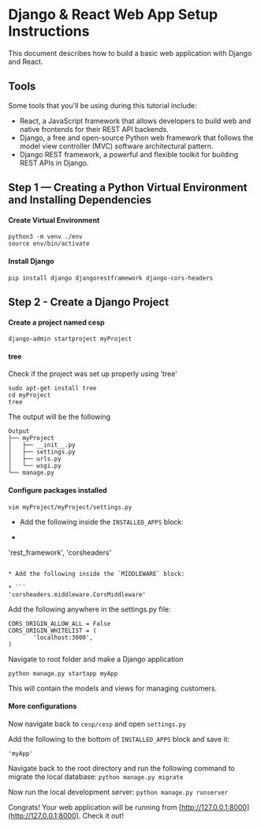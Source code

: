 # Django & React Web App Setup Instructions

This document describes how to build a basic web application with Django and React.

## Tools
Some tools that you'll be using during this tutorial include:

* React, a JavaScript framework that allows developers to build web and native frontends for their REST API backends.
* Django, a free and open-source Python web framework that follows the model view controller (MVC) software architectural pattern.
* Django REST framework, a powerful and flexible toolkit for building REST APIs in Django.

## Step 1 — Creating a Python Virtual Environment and Installing Dependencies

#### Create Virtual Environment
```
python3 -m venv ./env
source env/bin/activate

```

#### Install Django
```
pip install django djangorestframework django-cors-headers
```

## Step 2 - Create a Django Project
#### Create a project named cesp

`django-admin startproject myProject`

#### tree
Check if the project was set up properly using 'tree'

```
sudo apt-get install tree
cd myProject
tree
```
The output will be the following

```
Output
├── myProject
│   ├── __init__.py
│   ├── settings.py
│   ├── urls.py
│   └── wsgi.py
└── manage.py
```

#### Configure packages installed
`vim myProject/myProject/settings.py`

* Add the following inside the `INSTALLED_APPS` block:

* ```
'rest_framework',
'corsheaders'
```

* Add the following inside the `MIDDLEWARE` block:

* ```
'corsheaders.middleware.CorsMiddleware'
```

Add the following anywhere in the settings.py file:

```
CORS_ORIGIN_ALLOW_ALL = False
CORS_ORIGIN_WHITELIST = (
       'localhost:3000',
)
```

Navigate to root folder and make a Django application

`python manage.py startapp myApp`

This will contain the models and views for managing customers.

#### More configurations
Now navigate back to `cesp/cesp` and open `settings.py`

Add the following to the bottom of `INSTALLED_APPS` block and save it:

`'myApp'`

Navigate back to the root directory and run the following command to migrate the local database:
`python manage.py migrate`

Now run the local development server:
`python manage.py runserver`

Congrats! Your web application will be running from [http://127.0.0.1:8000](http://127.0.0.1:8000). Check it out!

